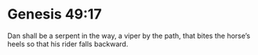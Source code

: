 # Genesis 49:17

Dan shall be a serpent in the way, a viper by the path, that bites the horse’s heels so that his rider falls backward.
